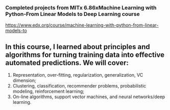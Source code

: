 ### Completed projects from MITx 6.86xMachine Learning with Python-From Linear Models to Deep Learning course

https://www.edx.org/course/machine-learning-with-python-from-linear-models-to

 ## In this course, I learned about principles and algorithms for turning training data into effective automated predictions. We will cover:

1. Representation, over-fitting, regularization, generalization, VC dimension;
2. Clustering, classification, recommender problems, probabilistic modeling, reinforcement learning;
3. On-line algorithms, support vector machines, and neural networks/deep learning. 
